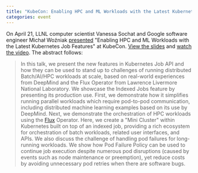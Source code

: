 ```yaml
---
title: "KubeCon: Enabling HPC and ML Workloads with the Latest Kubernetes Job Features"
categories: event
---
```


On April 21, LLNL computer scientist Vanessa Sochat and Google software engineer Michał Woźniak [presented](https://kccnceu2023.sched.com/event/1HyaG/enabling-hpc-and-ml-workloads-with-the-latest-kubernetes-job-features-michal-wozniak-google-vanessa-sochat-lawrence-livermore-national-laboratory) "Enabling HPC and ML Workloads with the Latest Kubernetes Job Features" at KubeCon. [View the slides](https://static.sched.com/hosted_files/kccnceu2023/c2/Enabling-HPC-ML-Workloads-Kubernetes-Jobs-Wozniak-Sochat.pdf) and [watch the video](https://www.youtube.com/watch?v=C2T8bIlkeD4). The abstract follows:

> In this talk, we present the new features in Kubernetes Job API and how they can be used to stand up to challenges of running distributed Batch/AI/HPC workloads at scale, based on real-world experiences from DeepMind and the Flux Operator from Lawrence Livermore National Laboratory. We showcase the Indexed Jobs feature by presenting its production use. First, we demonstrate how it simplifies running parallel workloads which require pod-to-pod communication, including distributed machine learning examples based on its use by DeepMind. Next, we demonstrate the orchestration of HPC workloads using the [Flux](http://flux-framework.org/) Operator. Here, we create a "Mini Cluster" within Kubernetes built on top of an indexed job, providing a rich ecosystem for orchestration of batch workloads, related user interfaces, and APIs. We also discuss the challenge of handling pod failures for long-running workloads. We show how Pod Failure Policy can be used to continue job execution despite numerous pod disruptions (caused by events such as node maintenance or preemption), yet reduce costs by avoiding unnecessary pod retries when there are software bugs.
